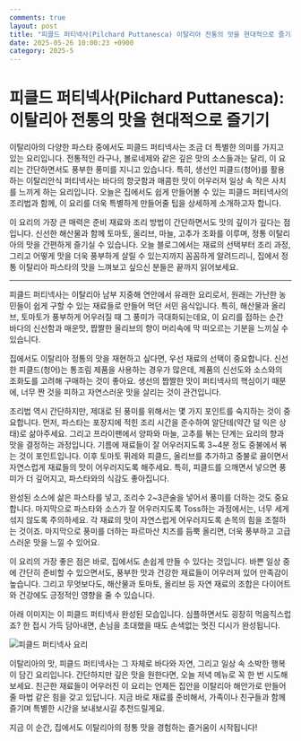 ```yaml
---
comments: true
layout: post
title: "피클드 퍼티넥사(Pilchard Puttanesca) 이탈리아 전통의 맛을 현대적으로 즐기기"
date: 2025-05-26 10:00:23 +0900
category: 2025-5
---
```


# 피클드 퍼티넥사(Pilchard Puttanesca): 이탈리아 전통의 맛을 현대적으로 즐기기

이탈리아의 다양한 파스타 중에서도 피클드 퍼티넥사는 조금 더 특별한 의미를 가지고 있는 요리입니다. 전통적인 라구나, 볼로네제와 같은 깊은 맛의 소스들과는 달리, 이 요리는 간단하면서도 풍부한 풍미를 지니고 있습니다. 특히, 생선인 피클드(청어)를 활용하는 이탈리안식 퍼티넥사는 바다의 향긋함과 매콤한 맛이 어우러져 일상 속 작은 사치를 느끼게 하는 요리입니다. 오늘은 집에서도 쉽게 만들어볼 수 있는 피클드 퍼티넥사의 조리법과 함께, 이 요리를 더욱 특별하게 만들어줄 팁을 상세하게 소개하고자 합니다.

이 요리의 가장 큰 매력은 준비 재료와 조리 방법이 간단하면서도 맛의 깊이가 깊다는 점입니다. 신선한 해산물과 함께 토마토, 올리브, 마늘, 고추가 조화를 이루며, 정통 이탈리아의 맛을 간편하게 즐기실 수 있습니다. 오늘 블로그에서는 재료의 선택부터 조리 과정, 그리고 어떻게 맛을 더욱 풍부하게 살릴 수 있는지까지 꼼꼼하게 알려드리니, 집에서 정통 이탈리아 파스타의 맛을 느껴보고 싶으신 분들은 끝까지 읽어보세요.

---

피클드 퍼티넥사는 이탈리아 남부 지중해 연안에서 유래한 요리로서, 원래는 가난한 농민들이 쉽게 구할 수 있는 재료들로 만들어 먹던 서민 음식입니다. 특히, 해산물과 올리브, 토마토가 풍부하게 어우러질 때 그 풍미가 극대화되는데요, 이 요리를 접하는 순간 바다의 신선함과 매운맛, 짭짤한 올리브의 향이 머리속에 막 떠오르는 기분을 느끼실 수 있습니다.

집에서도 이탈리아 정통의 맛을 재현하고 싶다면, 우선 재료의 선택이 중요합니다. 신선한 피클드(청어)는 통조림 제품을 사용하는 경우가 많은데, 제품의 신선도와 소스와의 조화도를 고려해 구매하는 것이 좋아요. 생선의 짭짤한 맛이 퍼티넥사의 핵심이기 때문에, 너무 짠 것을 피하고 자연스러운 맛을 살리는 것이 관건입니다.

조리법 역시 간단하지만, 제대로 된 풍미를 위해서는 몇 가지 포인트를 숙지하는 것이 중요합니다. 먼저, 파스타는 포장지에 적힌 조리 시간을 준수하여 알단테(약간 덜 익은 상태)로 삶아주세요. 그리고 프라이팬에서 양파와 마늘, 고추를 볶는 단계는 요리의 향과 맛을 결정하는 과정입니다. 기름에 재료들이 잘 어우러지도록 3~4분 정도 중불에서 볶는 것이 포인트입니다. 이후 토마토 퓌레와 피클드, 올리브를 추가하고 중불로 끓이면서 자연스럽게 재료들의 맛이 어우러지도록 해주세요. 특히, 피클드를 으깨면서 넣으면 풍미가 더 깊어지고, 파스타와의 식감도 좋아집니다.

완성된 소스에 삶은 파스타를 넣고, 조리수 2~3큰술을 넣어서 풍미를 더하는 것도 중요합니다. 마지막으로 파스타와 소스가 잘 어우러지도록 Toss하는 과정에서는, 너무 세게 섞지 않도록 주의하세요. 각 재료의 맛이 자연스럽게 어우러지도록 손목의 힘을 조절하는 것이죠. 마지막으로 풍미를 더하는 파르마산 치즈를 듬뿍 올리면, 더욱 풍부하고 고급스러운 맛을 느낄 수 있어요.

이 요리의 가장 좋은 점은 바로, 집에서도 손쉽게 만들 수 있다는 것입니다. 바쁜 일상 중에 간단히 준비할 수 있으면서도, 풍부한 맛과 건강한 재료들이 어우러져 있어 만족감이 높습니다. 그리고 무엇보다도, 해산물과 토마토, 올리브 등 자연 재료의 조합은 다이어트와 건강에도 긍정적인 영향을 줄 수 있습니다.

아래 이미지는 이 피클드 퍼티넥사 완성된 모습입니다. 심플하면서도 굉장히 먹음직스럽죠? 한 접시 가득 담아내면, 손님을 초대했을 때도 손색없는 멋진 디시가 완성됩니다.

![피클드 퍼티넥사 요리](https://www.themealdb.com/images/media/meals/vvtvtr1511180578.jpg)

이탈리아의 맛, 피클드 퍼티넥사는 그 자체로 바다와 자연, 그리고 일상 속 소박한 행복이 담긴 요리입니다. 간단하지만 깊은 맛을 원한다면, 오늘 저녁 메뉴로 꼭 한 번 시도해보세요. 친근한 재료들이 어우러진 이 요리는 언제든 집안을 이탈리아 해안가로 만들어줄 마법 같은 힘을 갖고 있답니다. 지금 바로 재료를 준비해서, 가족이나 친구들과 함께 즐기며 특별한 시간을 보내보시길 추천드릴게요. 

지금 이 순간, 집에서도 이탈리아의 정통 맛을 경험하는 즐거움이 시작됩니다!